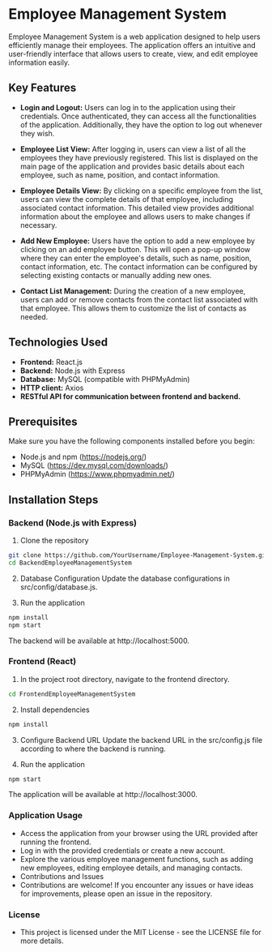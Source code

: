 # Employee Management System

Employee Management System is a web application designed to help users efficiently manage their employees. The application offers an intuitive and user-friendly interface that allows users to create, view, and edit employee information easily.

## Key Features

- **Login and Logout:** Users can log in to the application using their credentials. Once authenticated, they can access all the functionalities of the application. Additionally, they have the option to log out whenever they wish.

- **Employee List View:** After logging in, users can view a list of all the employees they have previously registered. This list is displayed on the main page of the application and provides basic details about each employee, such as name, position, and contact information.

- **Employee Details View:** By clicking on a specific employee from the list, users can view the complete details of that employee, including associated contact information. This detailed view provides additional information about the employee and allows users to make changes if necessary.

- **Add New Employee:** Users have the option to add a new employee by clicking on an add employee button. This will open a pop-up window where they can enter the employee's details, such as name, position, contact information, etc. The contact information can be configured by selecting existing contacts or manually adding new ones.

- **Contact List Management:** During the creation of a new employee, users can add or remove contacts from the contact list associated with that employee. This allows them to customize the list of contacts as needed.

## Technologies Used

- **Frontend:** React.js
- **Backend:** Node.js with Express
- **Database:** MySQL (compatible with PHPMyAdmin)
- **HTTP client:** Axios
- **RESTful API for communication between frontend and backend.**

## Prerequisites

Make sure you have the following components installed before you begin:

- Node.js and npm (https://nodejs.org/)
- MySQL (https://dev.mysql.com/downloads/)
- PHPMyAdmin (https://www.phpmyadmin.net/)

## Installation Steps

### Backend (Node.js with Express)

1. Clone the repository

```bash
git clone https://github.com/YourUsername/Employee-Management-System.git
cd BackendEmployeeManagementSystem
```

2. Database Configuration
Update the database configurations in src/config/database.js.

3. Run the application
```bash
npm install
npm start
```

The backend will be available at http://localhost:5000.

### Frontend (React)

1. In the project root directory, navigate to the frontend directory.

```bash
cd FrontendEmployeeManagementSystem
```

2. Install dependencies
```bash
npm install
```

3. Configure Backend URL
Update the backend URL in the src/config.js file according to where the backend is running.

4. Run the application
```bash
npm start
```
The application will be available at http://localhost:3000.

### Application Usage
- Access the application from your browser using the URL provided after running the frontend.
- Log in with the provided credentials or create a new account.
- Explore the various employee management functions, such as adding new employees, editing employee details, and managing contacts.
- Contributions and Issues
- Contributions are welcome! If you encounter any issues or have ideas for improvements, please open an issue in the repository.

### License
- This project is licensed under the MIT License - see the LICENSE file for more details.
